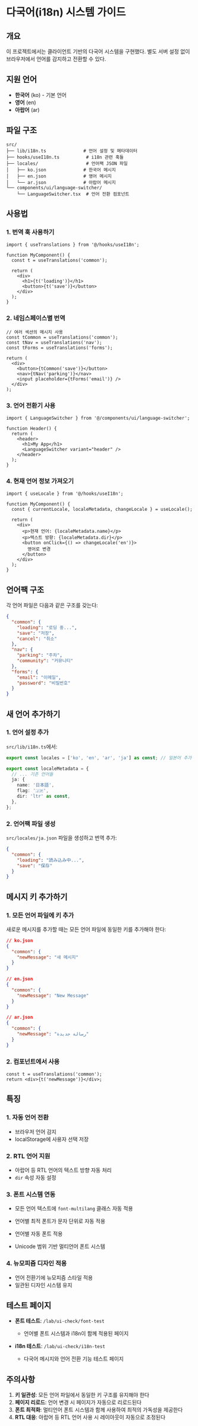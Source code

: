 # 다국어(i18n) 시스템 가이드

## 개요

이 프로젝트에서는 클라이언트 기반의 다국어 시스템을 구현했다. 별도 서버 설정 없이 브라우저에서 언어를 감지하고 전환할 수 있다.

## 지원 언어

- **한국어** (ko) - 기본 언어
- **영어** (en)
- **아랍어** (ar)

## 파일 구조

```directory
src/
├── lib/i18n.ts              # 언어 설정 및 메타데이터
├── hooks/useI18n.ts          # i18n 관련 훅들
├── locales/                  # 언어팩 JSON 파일
│   ├── ko.json              # 한국어 메시지
│   ├── en.json              # 영어 메시지
│   └── ar.json              # 아랍어 메시지
└── components/ui/language-switcher/
    └── LanguageSwitcher.tsx  # 언어 전환 컴포넌트
```

## 사용법

### 1. 번역 훅 사용하기

```tsx
import { useTranslations } from '@/hooks/useI18n';

function MyComponent() {
  const t = useTranslations('common');
  
  return (
    <div>
      <h1>{t('loading')}</h1>
      <button>{t('save')}</button>
    </div>
  );
}
```

### 2. 네임스페이스별 번역

```tsx
// 여러 섹션의 메시지 사용
const tCommon = useTranslations('common');
const tNav = useTranslations('nav');
const tForms = useTranslations('forms');

return (
  <div>
    <button>{tCommon('save')}</button>
    <nav>{tNav('parking')}</nav>
    <input placeholder={tForms('email')} />
  </div>
);
```

### 3. 언어 전환기 사용

```tsx
import { LanguageSwitcher } from '@/components/ui/language-switcher';

function Header() {
  return (
    <header>
      <h1>My App</h1>
      <LanguageSwitcher variant="header" />
    </header>
  );
}
```

### 4. 현재 언어 정보 가져오기

```tsx
import { useLocale } from '@/hooks/useI18n';

function MyComponent() {
  const { currentLocale, localeMetadata, changeLocale } = useLocale();
  
  return (
    <div>
      <p>현재 언어: {localeMetadata.name}</p>
      <p>텍스트 방향: {localeMetadata.dir}</p>
      <button onClick={() => changeLocale('en')}>
        영어로 변경
      </button>
    </div>
  );
}
```

## 언어팩 구조

각 언어 파일은 다음과 같은 구조를 갖는다:

```json
{
  "common": {
    "loading": "로딩 중...",
    "save": "저장",
    "cancel": "취소"
  },
  "nav": {
    "parking": "주차",
    "community": "커뮤니티"
  },
  "forms": {
    "email": "이메일",
    "password": "비밀번호"
  }
}
```

## 새 언어 추가하기

### 1. 언어 설정 추가

`src/lib/i18n.ts`에서:

```typescript
export const locales = ['ko', 'en', 'ar', 'ja'] as const; // 일본어 추가

export const localeMetadata = {
  // ... 기존 언어들
  ja: {
    name: '日本語',
    flag: '🇯🇵',
    dir: 'ltr' as const,
  },
};
```

### 2. 언어팩 파일 생성

`src/locales/ja.json` 파일을 생성하고 번역 추가:

```json
{
  "common": {
    "loading": "読み込み中...",
    "save": "保存"
  }
}
```

## 메시지 키 추가하기

### 1. 모든 언어 파일에 키 추가

새로운 메시지를 추가할 때는 모든 언어 파일에 동일한 키를 추가해야 한다:

```json
// ko.json
{
  "common": {
    "newMessage": "새 메시지"
  }
}

// en.json
{
  "common": {
    "newMessage": "New Message"
  }
}

// ar.json
{
  "common": {
    "newMessage": "رسالة جديدة"
  }
}
```

### 2. 컴포넌트에서 사용

```tsx
const t = useTranslations('common');
return <div>{t('newMessage')}</div>;
```

## 특징

### 1. 자동 언어 전환

- 브라우저 언어 감지
- localStorage에 사용자 선택 저장

### 2. RTL 언어 지원

- 아랍어 등 RTL 언어의 텍스트 방향 자동 처리
- `dir` 속성 자동 설정

### 3. 폰트 시스템 연동

- 모든 언어 텍스트에 `font-multilang` 클래스 자동 적용
- 언어별 최적 폰트가 문자 단위로 자동 적용

- 언어별 자동 폰트 적용
- Unicode 범위 기반 멀티언어 폰트 시스템

### 4. 뉴모피즘 디자인 적용

- 언어 전환기에 뉴모피즘 스타일 적용
- 일관된 디자인 시스템 유지

## 테스트 페이지

- **폰트 테스트**: `/lab/ui-check/font-test`
  - 언어별 폰트 시스템과 i18n이 함께 적용된 페이지
  
- **i18n 테스트**: `/lab/ui-check/i18n-test`
  - 다국어 메시지와 언어 전환 기능 테스트 페이지

## 주의사항

1. **키 일관성**: 모든 언어 파일에서 동일한 키 구조를 유지해야 한다
2. **페이지 리로드**: 언어 변경 시 페이지가 자동으로 리로드된다
3. **폰트 최적화**: 멀티언어 폰트 시스템과 함께 사용하여 최적의 가독성을 제공한다
4. **RTL 대응**: 아랍어 등 RTL 언어 사용 시 레이아웃이 자동으로 조정된다
